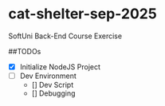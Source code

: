 # cat-shelter-sep-2025
SoftUni Back-End Course Exercise

##TODOs
- [x] Initialize NodeJS Project
- [ ] Dev Environment
    - [] Dev Script
    - [] Debugging